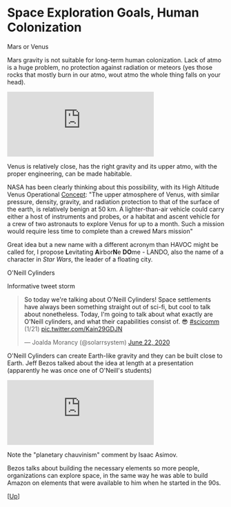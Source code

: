 # Space Exploration Goals, Human Colonization

Mars or Venus

Mars gravity is not suitable for long-term human colonization. Lack of
atmo is a huge problem, no protection against radiation or meteors
(yes those rocks that mostly burn in our atmo, wout atmo the whole
thing falls on your head). 

<iframe width="340" src="https://www.youtube.com/embed/gJ5KV3rzuag?start=60" frameborder="0" allow="accelerometer; autoplay; encrypted-media; gyroscope; picture-in-picture" allowfullscreen></iframe>

Venus is relatively close, has the right gravity and its upper atmo,
with the proper engineering, can be made habitable.

NASA has been clearly thinking about this possibility, with its High
Altitude Venus Operational [Concept](https://sacd.larc.nasa.gov/smab/havoc/):
"The upper atmosphere of Venus, with similar pressure, density, gravity,
and radiation protection to that of the surface of the earth, is relatively
benign at 50 km. A lighter-than-air vehicle could carry either a host of instruments and
probes, or a habitat and ascent vehicle for a crew of two astronauts
to explore Venus for up to a month. Such a mission would require less
time to complete than a crewed Mars mission"

<a name='lando'/>

Great idea but a new name with a different acronym than HAVOC might be
called for, I propose **L**evitating **A**irbor**N**e **DO**me -
LANDO, also the name of a character in *Star Wars*, the leader of a
floating city.

<a name='oneill'/>

O'Neill Cylinders

Informative tweet storm

<blockquote width="340" class="twitter-tweet"><p lang="en" dir="ltr">So today we&#39;re talking about O&#39;Neill Cylinders! Space settlements have always been something straight out of sci-fi, but cool to talk about nonetheless. Today, I&#39;m going to talk about what exactly are O&#39;Neill cylinders, and what their capabilities consist of. 😎 <a href="https://twitter.com/hashtag/scicomm?src=hash&amp;ref_src=twsrc%5Etfw">#scicomm</a> (1/21) <a href="https://t.co/Kain29GDJN">pic.twitter.com/Kain29GDJN</a></p>&mdash; Joalda Morancy (@solarrsystem) <a href="https://twitter.com/solarrsystem/status/1275214154090123266?ref_src=twsrc%5Etfw">June 22, 2020</a></blockquote> <script async src="https://platform.twitter.com/widgets.js" charset="utf-8"></script>

O'Neill Cylinders can create Earth-like gravity and they can be built
close to Earth. Jeff Bezos talked about the idea at length at a
presentation (apparently he was once one of O'Neill's students)

<iframe width="340" src="https://www.youtube.com/embed/GQ98hGUe6FM?start=764" frameborder="0" allow="accelerometer; autoplay; clipboard-write; encrypted-media; gyroscope; picture-in-picture" allowfullscreen></iframe>

Note the "planetary chauvinism" comment by Isaac Asimov.

Bezos talks about building the necessary elements so more people,
organizations can explore space, in the same way he was able to build
Amazon on elements that were available to him when he started in the
90s.

[[Up](../../2018/09/junk-science.html)]

